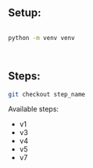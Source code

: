 ## Setup:

```bash

python -m venv venv




```

## Steps:
```bash
git checkout step_name
```

Available steps:

* v1
* v3
* v4
* v5
* v7

